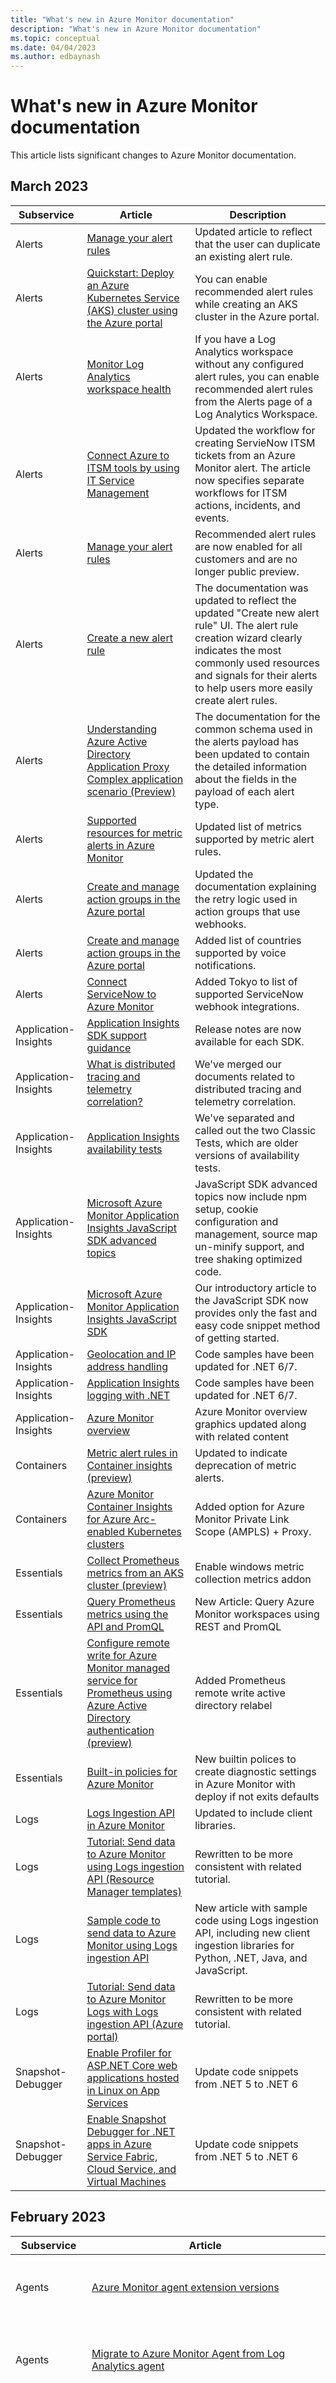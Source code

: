 ```yaml
---
title: "What's new in Azure Monitor documentation"
description: "What's new in Azure Monitor documentation"
ms.topic: conceptual
ms.date: 04/04/2023
ms.author: edbaynash
---
```


# What's new in Azure Monitor documentation

This article lists significant changes to Azure Monitor documentation.

## March 2023  
  
|Subservice| Article | Description |
|---|---|---|
Alerts|[Manage your alert rules](alerts/alerts-manage-alert-rules.md)|Updated article to reflect that the user can duplicate an existing alert rule.|
Alerts|[Quickstart: Deploy an Azure Kubernetes Service (AKS) cluster using the Azure portal](articles/aks/learn/quick-kubernetes-deploy-portal.md)|You can enable recommended alert rules while creating an AKS cluster in the Azure portal. |
Alerts|[Monitor Log Analytics workspace health](logs/log-analytics-workspace-health.md)|If you have a Log Analytics workspace without any configured alert rules, you can enable recommended alert rules from the Alerts page of a Log Analytics Workspace.|
Alerts|[Connect Azure to ITSM tools by using IT Service Management](alerts/itsmc-definition.md)|Updated the workflow for creating ServieNow ITSM tickets from an Azure Monitor alert. The article now specifies separate workflows for ITSM actions, incidents, and events.|
Alerts|[Manage your alert rules](alerts/alerts-manage-alert-rules.md)|Recommended alert rules are now enabled for all customers and are no longer public preview.|
Alerts|[Create a new alert rule](alerts/alerts-create-new-alert-rule.md)|The documentation was updated to reflect the updated "Create new alert rule" UI. The alert rule creation wizard clearly indicates the most commonly used resources and signals for their alerts to help users more easily create alert rules.|
Alerts|[Understanding Azure Active Directory Application Proxy Complex application scenario (Preview)](articles/active-directory/app-proxy/application-proxy-configure-complex-application.md)|The documentation for the common schema used in the alerts payload has been updated to contain the detailed information about the fields in the payload of each alert type.  |
Alerts|[Supported resources for metric alerts in Azure Monitor](alerts/alerts-metric-near-real-time.md)|Updated list of metrics supported by metric alert rules.|
Alerts|[Create and manage action groups in the Azure portal](alerts/action-groups.md)|Updated the documentation explaining the retry logic used in action groups that use webhooks.|
Alerts|[Create and manage action groups in the Azure portal](alerts/action-groups.md)|Added list of countries supported by voice notifications.|
Alerts|[Connect ServiceNow to Azure Monitor](alerts/itsmc-secure-webhook-connections-servicenow.md)|Added Tokyo to list of supported ServiceNow webhook integrations.|
Application-Insights|[Application Insights SDK support guidance](app/sdk-support-guidance.md)|Release notes are now available for each SDK.|
Application-Insights|[What is distributed tracing and telemetry correlation?](app/distributed-tracing-telemetry-correlation.md)|We've merged our documents related to distributed tracing and telemetry correlation.|
Application-Insights|[Application Insights availability tests](app/availability-overview.md)|We've separated and called out the two Classic Tests, which are older versions of availability tests.|
Application-Insights|[Microsoft Azure Monitor Application Insights JavaScript SDK advanced topics](app/javascript-sdk-advanced.md)|JavaScript SDK advanced topics now include npm setup, cookie configuration and management, source map un-minify support, and tree shaking optimized code.|
Application-Insights|[Microsoft Azure Monitor Application Insights JavaScript SDK](app/javascript-sdk.md)|Our introductory article to the JavaScript SDK now provides only the fast and easy code snippet method of getting started.|
Application-Insights|[Geolocation and IP address handling](app/ip-collection.md)|Code samples have been updated for .NET 6/7.|
Application-Insights|[Application Insights logging with .NET](app/ilogger.md)|Code samples have been updated for .NET 6/7.|
Application-Insights|[Azure Monitor overview](overview.md)|Azure Monitor overview graphics updated along with related content|
Containers|[Metric alert rules in Container insights (preview)](containers/container-insights-metric-alerts.md)|Updated to indicate deprecation of metric alerts.|
Containers|[Azure Monitor Container Insights for Azure Arc-enabled Kubernetes clusters](containers/container-insights-enable-arc-enabled-clusters.md)|Added option for Azure Monitor Private Link Scope (AMPLS) + Proxy.|
Essentials|[Collect Prometheus metrics from an AKS cluster (preview)](essentials/prometheus-metrics-enable.md)|Enable windows metric collection metrics addon|
Essentials|[Query Prometheus metrics using the API and PromQL](essentials/prometheus-api-promql.md)|New Article: Query Azure Monitor workspaces using REST and PromQL|
Essentials|[Configure remote write for Azure Monitor managed service for Prometheus using Azure Active Directory authentication (preview)](essentials/prometheus-remote-write-active-directory.md)|Added Prometheus remote write active directory relabel|
Essentials|[Built-in policies for Azure Monitor](essentials/diagnostics-settings-policies-deployifnotexists.md)|New  builtin polices to create diagnostic settings in Azure Monitor with deploy if not exits defaults|
Logs|[Logs Ingestion API in Azure Monitor](logs/logs-ingestion-api-overview.md)|Updated to include client libraries.|
Logs|[Tutorial: Send data to Azure Monitor using Logs ingestion API (Resource Manager templates)](logs/tutorial-logs-ingestion-api.md)|Rewritten to be more consistent with related tutorial.|
Logs|[Sample code to send data to Azure Monitor using Logs ingestion API](logs/tutorial-logs-ingestion-code.md)|New article with sample code using Logs ingestion API, including new client ingestion libraries for Python, .NET, Java, and JavaScript.|
Logs|[Tutorial: Send data to Azure Monitor Logs with Logs ingestion API (Azure portal)](logs/tutorial-logs-ingestion-portal.md)|Rewritten to be more consistent with related tutorial.|
Snapshot-Debugger|[Enable Profiler for ASP.NET Core web applications hosted in Linux on App Services](profiler/profiler-aspnetcore-linux.md)|Update code snippets from .NET 5 to .NET 6|
Snapshot-Debugger|[Enable Snapshot Debugger for .NET apps in Azure Service Fabric, Cloud Service, and Virtual Machines](snapshot-debugger/snapshot-debugger-vm.md)|Update code snippets from .NET 5 to .NET 6|


## February 2023  
  
|Subservice| Article | Description |
|---|---|---|
Agents|[Azure Monitor agent extension versions](agents/azure-monitor-agent-extension-versions.md)|Added release notes for the Azure Monitor Agent Linux 1.25 release.|
Agents|[Migrate to Azure Monitor Agent from Log Analytics agent](agents/azure-monitor-agent-migration.md)|Updated guidance for migrating from Log Analytics Agent to Azure Monitor Agent.|
Alerts|[Manage your alert rules](alerts/alerts-manage-alert-rules.md)|Included limitation and workaround for resource health alerts. If you apply a target resource type scope filter to the alerts rules page, the alerts rules list doesn’t include resource health alert rules.|
Alerts|[Customize alert notifications by using Logic Apps](alerts/alerts-logic-apps.md)|Added instructions for additional customizations that you can include when using Logic Apps to create alert notifications. You can extracting information about the affected resource from  resource's tags, and then include the resource tags in the alert payload and use the information in your logical expressions used for creating the notifications.|
Alerts|[Create and manage action groups in the Azure portal](alerts/action-groups-create-resource-manager-template.md)|Combined two articles about creating action groups into one article.|
Alerts|[Create and manage action groups in the Azure portal](alerts/action-groups.md)|Clarified that you can't pass security certificates in a webhook action in action groups.|
Alerts|[Create a new alert rule](alerts/alerts-create-new-alert-rule.md)|Add information about adding custom properties to the alert payload when you use action groups.|
Alerts|[Manage your alert instances](alerts/alerts-manage-alert-instances.md)|Removed option for managing alert instances using the CLI.|
Application-Insights|[Migrate to workspace-based Application Insights resources](app/convert-classic-resource.md)|The continuous export deprecation notice has been added to this article for more visibility. It's recommended to migrate to workspace-based Application Insights resources as soon as possible to take advantage of new features.|
Application-Insights|[Application Insights API for custom events and metrics](app/api-custom-events-metrics.md)|Client-side JavaScript SDK extensions have been consolidated into two new articles called "Framework extensions" and "Feature Extensions". We've additionally created new stand-alone Upgrade and Troubleshooting articles.|
Application-Insights|[Monitor Azure Functions with Azure Monitor Application Insights](app/monitor-functions.md)|We've overhauled our documentation on Azure Functions integration with Application Insights.|
Application-Insights|[Enable Azure Monitor OpenTelemetry for .NET, Node.js, Python and Java applications](app/opentelemetry-enable.md)|Java OpenTelemetry examples have been updated.|
Application-Insights|[Application Monitoring for Azure App Service and Java](app/azure-web-apps-java.md)|We updated and separated out the instructions to manually deploy the latest Application Insights Java version.|
Containers|[Enable Container insights for Azure Kubernetes Service (AKS) cluster](containers/container-insights-enable-aks.md)|Added section for enabling private link without managed identity authentication.|
Containers|[Syslog collection with Container Insights (preview)](containers/container-insights-syslog.md)|Added use of ARM templates for enabling syslog collection|
Containers|[Enable cost optimization settings (preview)](containers/container-insights-cost-config.md)|New Article: Enable cost optimization settings|
Essentials|[Data collection transformations in Azure Monitor](essentials/data-collection-transformations.md)|Added section and sample for using transformations to send to multiple destinations.|
Essentials|[Custom metrics in Azure Monitor (preview)](essentials/metrics-custom-overview.md)|Added reference to the limit of 64 KB on the combined length of all custom metrics names|
Essentials|[Azure monitoring REST API walkthrough](essentials/rest-api-walkthrough.md)|Refresh REST API walkthrough|
Essentials|[Collect Prometheus metrics from AKS cluster (preview)](essentials/prometheus-metrics-enable.md)|Added Enabling Prometheus metric collection using Azure policy and Bicep|
Essentials|[Send Prometheus metrics to multiple Azure Monitor workspaces (preview)](essentials/prometheus-metrics-multiple-workspaces.md)|Updated sending metrics to multiple Azure Monitor workspaces|
General|[Analyzing and visualize data](best-practices-analysis.md)|Revised the article about analyzing and visualizing monitoring data to  provide a comparison of the different visualization tools and guide customers when they would choose each tool for their implementation. |
Logs|[Tutorial: Send data to Azure Monitor Logs using REST API (Resource Manager templates)](logs/tutorial-logs-ingestion-api.md)|Minor fixes and updated sample data.|
Logs|[Analyze usage in a Log Analytics workspace](logs/analyze-usage.md)|Added query for data that has the IsBillable indicator set incorrectly, which could result in incorrect billing.|
Logs|[Add or delete tables and columns in Azure Monitor Logs](logs/create-custom-table.md)|Added custom column naming limitations.|
Logs|[Enhance data and service resilience in Azure Monitor Logs with availability zones](logs/availability-zones.md)|Clarified availability zone support for data resilience and service resilience and added new supported regions.|
Logs|[Monitor Log Analytics workspace health](logs/log-analytics-workspace-health.md)|New article that explains how to monitor the service and resource health of a Log Analytics workspace.|
Logs|[Feature extensions for Application Insights JavaScript SDK (Click Analytics)](app/javascript-click-analytics-plugin.md)|You can now launch Power BI and create a dataset and report connected to a Log Analytics query with one click.|
Logs|[Set a table's log data plan to Basic or Analytics](logs/basic-logs-configure.md)|Added new tables to the list of tables that support Basic logs.|
Logs|[Manage tables in a Log Analytics workspace]()|Refreshed all Log Analytics workspace images with the new left-hand menu (ToC).|
Security-Fundamentals|[Monitoring App Service](../../articles/app-service/monitor-app-service.md)|Revised the Azure Monitor Overview to improve usability. The article has been cleaned up and streamlined, and better reflects the product architecture as well as the customer experience. |
Snapshot-Debugger|[host.json reference for Azure Functions 2.x and later](../../articles/azure-functions/functions-host-json.md)|Removing the TSG from the AzMon TOC and adding to the support TOC|
Snapshot-Debugger|[Configure Bring Your Own Storage (BYOS) for Application Insights Profiler and Snapshot Debugger](profiler/profiler-bring-your-own-storage.md)|Removing the TSG from the AzMon TOC and adding to the support TOC|
Snapshot-Debugger|[Release notes for Microsoft.ApplicationInsights.SnapshotCollector](snapshot-debugger/snapshot-collector-release-notes.md)|Removing the TSG from the AzMon TOC and adding to the support TOC|
Snapshot-Debugger|[Enable Snapshot Debugger for .NET apps in Azure App Service](snapshot-debugger/snapshot-debugger-app-service.md)|Removing the TSG from the AzMon TOC and adding to the support TOC|
Snapshot-Debugger|[Enable Snapshot Debugger for .NET and .NET Core apps in Azure Functions](snapshot-debugger/snapshot-debugger-function-app.md)|Removing the TSG from the AzMon TOC and adding to the support TOC|
Snapshot-Debugger|[ Troubleshoot problems enabling Application Insights Snapshot Debugger or viewing snapshots](/troubleshoot/azure/azure-monitor/app-insights/snapshot-debugger-troubleshoot)|Removing the TSG from the AzMon TOC and adding to the support TOC|
Snapshot-Debugger|[Enable Snapshot Debugger for .NET apps in Azure Service Fabric, Cloud Service, and Virtual Machines](snapshot-debugger/snapshot-debugger-vm.md)|Removing the TSG from the AzMon TOC and adding to the support TOC|
Snapshot-Debugger|[Debug snapshots on exceptions in .NET apps](snapshot-debugger/snapshot-debugger.md)|Removing the TSG from the AzMon TOC and adding to the support TOC|
Virtual-Machines|[Monitor virtual machines with Azure Monitor: Analyze monitoring data](vm/monitor-virtual-machine-analyze.md)|New article|
Visualizations|[Use JSONPath to transform JSON data in workbooks](visualize/workbooks-jsonpath.md)|Added information about using JSONPath to convert data types in Azure Workbooks.|
Containers|[Configure Container insights cost optimization data collection rules]()|New article on preview of cost optimization settings.|


## January 2023  
  
|Subservice| Article | Description |
|---|---|---|
Agents|[Tutorial: Transform text logs during ingestion in Azure Monitor Logs](agents/azure-monitor-agent-transformation.md)|New tutorial on how to write a KQL query that transforms text log data and add the transformation to a data collection rule.|
Agents|[Azure Monitor Agent overview](agents/agents-overview.md)|SQL Best Practices Assessment now available with Azure Monitor Agent.|
Alerts|[Create a new alert rule](alerts/alerts-create-new-alert-rule.md)|Streamlined alerts documentation, added the common schema definition to the common schema article, and moving sample ARM templates for alerts to the Samples section.|
Alerts|[Non-common alert schema definitions for Test Action Group (Preview)](alerts/alerts-non-common-schema-definitions.md)|Added a sample payload for the Actual Cost and Forecasted Budget schemas.|
Application-Insights|[Live Metrics: Monitor and diagnose with 1-second latency](app/live-stream.md)|Updated Live Metrics troubleshooting section.|
Application-Insights|[Application Insights for Azure VMs and Virtual Machine Scale Sets](app/azure-vm-vmss-apps.md)|Easily monitor your IIS-hosted .NET Framework and .NET Core applications running on Azure VMs and Virtual Machine Scale Sets using a new App Insights Extension.|
Application-Insights|[Sampling in Application Insights](app/sampling.md)|We've added embedded links to assist with looking up type definitions. (Dependency, Event, Exception, PageView, Request, Trace)|
Application-Insights|[Configuration options: Azure Monitor Application Insights for Java](app/java-standalone-config.md)|Instructions are now available on how to set the http proxy using an environment variable, which overrides the JSON configuration. We've also provided a sample to configure connection string at runtime.|
Application-Insights|[Application Insights for Java 2.x](/previous-versions/azure/azure-monitor/app/deprecated-java-2x)|The Java 2.x retirement notice is available at [https://azure.microsoft.com/updates/application-insights-java-2x-retirement](https://azure.microsoft.com/updates/application-insights-java-2x-retirement).|
Autoscale|[Diagnostic settings in Autoscale](autoscale/autoscale-diagnostics.md)|Updated and expanded content|
Autoscale|[Overview of common autoscale patterns](autoscale/autoscale-common-scale-patterns.md)|Clarification of weekend profiles|
Autoscale|[Autoscale with multiple profiles](autoscale/autoscale-multiprofile.md)|Added clarifications for profile end times|
Change-Analysis|[Scenarios for using Change Analysis in Azure Monitor](change/change-analysis-custom-filters.md)|Merged two low engagement docs into Visualizations article and removed from TOC|
Change-Analysis|[Scenarios for using Change Analysis in Azure Monitor](change/change-analysis-query.md)|Merged two low engagement docs into Visualizations article and removed from TOC|
Change-Analysis|[Scenarios for using Change Analysis in Azure Monitor](change/change-analysis-visualizations.md)|Merged two low engagement docs into Visualizations article and removed from TOC|
Change-Analysis|[Track a web app outage using Change Analysis](change/tutorial-outages.md)|Added new section on virtual network changes to the tutorial|
Containers|[Azure Monitor container insights for Azure Kubernetes Service (AKS) hybrid clusters (preview)](containers/container-insights-enable-provisioned-clusters.md)|New article.|
Containers|[Syslog collection with Container Insights (preview)](containers/container-insights-syslog.md)|New article.|
Essentials|[Query Prometheus metrics using Azure workbooks (preview)](essentials/prometheus-workbooks.md)|New article.|
Essentials|[Azure Workbooks data sources](visualize/workbooks-data-sources.md)|Added section for Prometheus metrics.|
Essentials|[Query Prometheus metrics using Azure workbooks (preview)](essentials/prometheus-workbooks.md)|New article|
Essentials|[Azure Monitor workspace (preview)](essentials/azure-monitor-workspace-overview.md)|Updated design considerations|
Essentials|[Supported metrics with Azure Monitor](essentials/metrics-supported.md)|Updated and refreshed the list of supported metrics|
Essentials|[Supported categories for Azure Monitor resource logs](essentials/resource-logs-categories.md)|Updated and refreshed the list of supported logs|
General|[Multicloud monitoring with Azure Monitor](best-practices-multicloud.md)|New article.|
Logs|[Set daily cap on Log Analytics workspace](logs/daily-cap.md)|Clarified special case for daily cap logic.|
Logs|[Send custom metrics for an Azure resource to the Azure Monitor metric store by using a REST API](essentials/metrics-store-custom-rest-api.md)|Updated and refreshed how to send custom metrics|
Logs|[Migrate from Splunk to Azure Monitor Logs](logs/migrate-splunk-to-azure-monitor-logs.md)|New article that explains how to migrate your Splunk Observability deployment to Azure Monitor Logs for logging and log data analysis.|
Logs|[Manage access to Log Analytics workspaces](logs/manage-access.md)|Added permissions required to run a search job and restore archived data.|
Logs|[Set a table's log data plan to Basic or Analytics](logs/basic-logs-configure.md)|Added information about how to modify a table schema using the API.|
Snapshot-Debugger|[Enable Snapshot Debugger for .NET apps in Azure App Service](snapshot-debugger/snapshot-debugger-app-service.md)|Per customer feedback, added new note that Consumption plan isn't supported|
Virtual-Machines|[Collect IIS logs with Azure Monitor Agent](agents/data-collection-iis.md)|Added sample log queries.|
Virtual-Machines|[Collect text logs with Azure Monitor Agent](agents/data-collection-text-log.md)|Added sample log queries.|
Virtual-Machines|[Monitor virtual machines with Azure Monitor: Deploy agent](vm/monitor-virtual-machine-agent.md)|Rewritten for Azure Monitor agent.|
Virtual-Machines|[Monitor virtual machines with Azure Monitor: Alerts](vm/monitor-virtual-machine-alerts.md)|Rewritten for Azure Monitor agent.|
Virtual-Machines|[Monitor virtual machines with Azure Monitor: Analyze monitoring data](vm/monitor-virtual-machine-analyze.md)|Rewritten for Azure Monitor agent.|
Virtual-Machines|[Monitor virtual machines with Azure Monitor: Collect data](vm/monitor-virtual-machine-data-collection.md)|Rewritten for Azure Monitor agent.|
Virtual-Machines|[Monitor virtual machines with Azure Monitor: Migrate management pack logic](vm/monitor-virtual-machine-management-packs.md)|Rewritten for Azure Monitor agent.|
Virtual-Machines|[Monitor virtual machines with Azure Monitor](vm/monitor-virtual-machine.md)|Rewritten for Azure Monitor agent.|
Virtual-Machines|[Monitor Azure virtual machines](../../articles/virtual-machines/monitor-vm.md)|VM scenario updates for AMA|

## December 2022  
  
|Subservice| Article | Description |
|---|---|---|
General|[Azure Monitor for existing Operations Manager customers](azure-monitor-operations-manager.md)|Updated for AMA and SCOM managed instance.|
Application-Insights|[Create an Application Insights resource](/previous-versions/azure/azure-monitor/app/create-new-resource)|Classic Application Insights resources are deprecated and support will end on February 29, 2024. Migrate to workspace-based resources to take advantage of new capabilities.|
Application-Insights|[Enable Azure Monitor OpenTelemetry for .NET, Node.js, and Python applications (preview)](app/opentelemetry-enable.md)|Updated Node.js sample code for JavaScript and TypeScript.|
Application-Insights|[System performance counters in Application Insights](app/performance-counters.md)|Updated code samples for .NET 6/7.|
Application-Insights|[Sampling in Application Insights](app/sampling.md)|Updated code samples for .NET 6/7.|
Application-Insights|[Availability alerts](app/availability-alerts.md)|This article has been rewritten with new guidance and screenshots.|
Change-Analysis|[Tutorial: Track a web app outage using Change Analysis](change/tutorial-outages.md)|Change tutorial content to reflect changes to repo; remove and replace a few sections.|
Containers|[Configure Azure CNI networking in Azure Kubernetes Service (AKS)](../../articles/aks/configure-azure-cni.md)|Added steps to enable IP subnet usage|
Containers|[Reports in Container insights](containers/container-insights-reports.md)|Updated the documents to reflect the steps to enable IP subnet Usage|
Essentials|[Best practices for data collection rule creation and management in Azure Monitor](essentials/data-collection-rule-best-practices.md)|New article|
Essentials|[Configure self-managed Grafana to use Azure Monitor managed service for Prometheus (preview) with Azure Active Directory.](essentials/prometheus-self-managed-grafana-azure-active-directory.md)|New Article: Configure self-managed Grafana to use Azure Monitor managed service for Prometheus (preview) with Azure Active Directory.|
Logs|[Azure Monitor SCOM Managed Instance (preview)](vm/scom-managed-instance-overview.md)|New article|
Logs|[Set a table's log data plan to Basic or Analytics](logs/basic-logs-configure.md)|Updated the list of tables that support Basic logs.|
Virtual-Machines|[Tutorial: Create availability alert rule for Azure virtual machine (preview)](vm/tutorial-monitor-vm-alert-availability.md)|New article|
Virtual-Machines|[Tutorial: Enable recommended alert rules for Azure virtual machine](vm/tutorial-monitor-vm-alert-recommended.md)|New article|
Virtual-Machines|[Tutorial: Enable monitoring with VM insights for Azure virtual machine](vm/tutorial-monitor-vm-enable-insights.md)|New article|
Virtual-Machines|[Monitor Azure virtual machines](../../articles/virtual-machines/monitor-vm.md)|Updated for AMA and availability metric.|
Virtual-Machines|[Enable VM insights by using Azure Policy](vm/vminsights-enable-policy.md)|Updated flow for enabling VM insights with Azure Monitor Agent by using Azure Policy.|
Visualizations|[Creating an Azure Workbook](visualize/workbooks-create-workbook.md)|added Tutorial - resource centric logs queries in workbooks|

## November 2022  
  
  
  
|Subservice| Article | Description |
|---|---|---|
General|[Cost optimization and Azure Monitor](best-practices-cost.md)|Complete rewrite to align with Well Architected Framework. Detailed content moved to other articles and linked from here.|
Agents|[Collect SNMP trap data with Azure Monitor Agent](agents/data-collection-snmp-data.md)|New tutorial that explains how to collect Simple Network Management Protocol (SNMP) traps using Azure Monitor Agent.|
Alerts|[Create a new alert rule](alerts/alerts-create-new-alert-rule.md)|Resource Health alerts and Service Health alerts are created using the same simplified workflow as all other alert types.|
Alerts|[Manage your alert rules](alerts/alerts-manage-alert-rules.md)|Recommended alert rules are enabled for AKS and Log Analytics workspace resources in addition to VMs.|
Application-insights|[Sampling in Application Insights](app/sampling.md)|ASP.NET Core applications may be configured in code or through the `appsettings.json` file. Conflicting information was removed.|
Application-insights|[How many Application Insights resources should I deploy?](app/separate-resources.md)|Clarification has been added on setting iKey dynamically in code.|
Application-insights|[Application Map: Triage distributed applications](app/app-map.md)|App Map Filters, an exciting new feature, has been documented.|
Application-insights|[Enable Application Insights for ASP.NET Core applications](app/tutorial-asp-net-core.md)|The Azure Café sample app is now hosted and linked on Git.|
Application-insights|[What is auto-instrumentation for Azure Monitor Application Insights?](app/codeless-overview.md)|Our auto-instrumentation supported languages chart has been updated.|
Application-insights|[Application Monitoring for Azure App Service and ASP.NET](app/azure-web-apps-net.md)|Links to check versions have been corrected.|
Application-insights|[Sampling overrides (preview) - Azure Monitor Application Insights for Java](app/java-standalone-sampling-overrides.md)|Updated OpenTelemetry Span information for Java.|
Autoscale|[Understand autoscale settings](autoscale/autoscale-understanding-settings.md)|Refresh and update|
Autoscale|[Overview of common autoscale patterns](autoscale/autoscale-common-scale-patterns.md)|Refreshed and updated.|
Essentials|[Azure Monitor managed service for Prometheus (preview)](essentials/prometheus-metrics-scrape-default.md)|General restructure of Prometheus content.|
Essentials|[Configure remote write for Azure Monitor managed service for Prometheus using Azure Active Directory authentication (preview)](essentials/prometheus-remote-write.md)|New article|
Essentials|[Azure Monitor workspace (preview)](essentials/azure-monitor-workspace-overview.md)|Added Bicep example.|
Essentials|[Migrate from diagnostic settings storage retention to Azure Storage lifecycle management](essentials/migrate-to-azure-storage-lifecycle-policy.md)|Deprecation note added|
Essentials|[Diagnostic settings in Azure Monitor](essentials/diagnostic-settings.md)|All destination endpoints support TLS 1.2.|
Logs|[Cost optimization and Azure Monitor](best-practices-cost.md)|Added cost information and removed preview label.|
Logs|[Diagnostic settings in Azure Monitor](essentials/diagnostic-settings.md)|Added section on controlling costs with transformations.|
Logs|[Analyze usage in a Log Analytics workspace](logs/analyze-usage.md)|Added KQL query that retrieves data volumes for charged data types.|
Logs|[Access the Azure Monitor Log Analytics API](logs/api/timeouts.md)|Refresh and update|
Logs|[Collect text logs with the Log Analytics agent in Azure Monitor](agents/data-sources-custom-logs.md)|New table management section with new articles on table configuration options, schema management, and custom table creation.|
Logs|[Azure Monitor Metrics overview](essentials/data-platform-metrics.md)| Added a new Azure SDK client library for Go.|
Logs|[Azure Monitor Log Analytics API Overview](logs/api/overview.md)| Added a new Azure SDK client library for Go.|
Logs|[Azure Monitor Logs overview](logs/data-platform-logs.md)| Added a new Azure SDK client library for Go.|
Logs|[Log queries in Azure Monitor](logs/log-query-overview.md)| Added a new Azure SDK client library for Go.|
Logs|[Set a table's log data plan to Basic or Analytics](logs/basic-logs-configure.md)|Added new tables to the list of tables that support the Basic log data plan.|
Visualizations|[Monitor your Azure services in Grafana](visualize/grafana-plugin.md)|The Grafana integration is GA, and is no longer in preview.|
Visualizations|[Get started with Azure Workbooks](visualize/workbooks-getting-started.md)|Added instructions for how to share Workbooks.|

  

## October 2022  
  
  
  
|Sub-service| Article | Description |
|---|---|---|
|General|Table of contents|We have updated the Azure Monitor Table of Contents. The new TOC structure better reflects the customer experience and makes it easier for users to navigate and discover our content.|
Alerts|[Connect Azure to ITSM tools by using IT Service Management](./alerts/itsmc-definition.md)|Deprecating support for sending ITSM actions and events to ServiceNow. Instead, use ITSM actions in action groups based on Azure alerts to create work items in your ITSM tool.|
Alerts|[Create a new alert rule](./alerts/alerts-create-new-alert-rule.md)|New PowerShell commands to create and manage log alerts.|
Alerts|[Types of Azure Monitor alerts](alerts/alerts-types.md)|Updated to include Prometheus alerts.|
Alerts|[Customize alert notifications using Logic Apps](./alerts/alerts-logic-apps.md)|New: How to use alerts to send emails or Teams posts using logic apps|
Application-insights|[Sampling in Application Insights](./app/sampling.md)|The  "When to use sampling" and "How sampling works" sections have been prioritized as prerequisite information for the rest of the article.|
Application-insights|[What is auto-instrumentation for Azure Monitor Application Insights?](./app/codeless-overview.md)|The auto-instrumentation overview has been visually overhauled with links and footnotes.|
Application-insights|[Enable Azure Monitor OpenTelemetry for .NET, Node.js, and Python applications (preview)](./app/opentelemetry-enable.md)|Open Telemetry Metrics are now available for .NET, Node.js and Python applications.|
Application-insights|[Find and diagnose performance issues with Application Insights](./app/tutorial-performance.md)|The URL Ping (Classic) Test has been replaced with the Standard Test step-by-step instructions.|
Application-insights|[Application Insights API for custom events and metrics](./app/api-custom-events-metrics.md)|Flushing information was added to the FAQ.|
Application-insights|[Azure AD authentication for Application Insights](./app/azure-ad-authentication.md)|We updated the `TelemetryConfiguration` code sample using .NET.|
Application-insights|[Using Azure Monitor Application Insights with Spring Boot](./app/java-spring-boot.md)|Spring Boot information was updated to 3.4.2.|
Application-insights|[Configuration options: Azure Monitor Application Insights for Java](./app/java-standalone-config.md)|New features include Capture Log4j Markers and Logback Markers as custom properties on the corresponding trace (log message) telemetry.|
Application-insights|[Create custom KPI dashboards using Application Insights](./app/tutorial-app-dashboards.md)|This article has been refreshed with new screenshots and instructions.|
Application-insights|[Share Azure dashboards by using Azure role-based access control](../azure-portal/azure-portal-dashboard-share-access.md)|This article has been refreshed with new screenshots and instructions.|
Application-insights|[Application Monitoring for Azure App Service and ASP.NET](./app/azure-web-apps-net.md)|Important notes added regarding System.IO.FileNotFoundException after 2.8.44 auto-instrumentation upgrade.|
Application-insights|[Geolocation and IP address handling](./app/ip-collection.md)| Geolocation lookup information has been updated.|
Containers|[Metric alert rules in Container insights (preview)](./containers/container-insights-metric-alerts.md)|Container insights metric Alerts|
Containers|[Custom metrics collected by Container insights](containers/container-insights-custom-metrics.md?tabs=portal)|New article.|
Containers|[Overview of Container insights in Azure Monitor](containers/container-insights-overview.md)|Rewritten to simplify onboarding options.|
Containers|[Enable Container insights for Azure Kubernetes Service (AKS) cluster](containers/container-insights-enable-aks.md?tabs=azure-cli)|Updated to combine new and existing clusters.|
Containers Prometheus|[Query logs from Container insights](containers/container-insights-log-query.md)|Now includes log queries for Prometheus data.|
Containers Prometheus|[Collect Prometheus metrics with Container insights](containers/container-insights-prometheus.md?tabs=cluster-wide)|Updated to include Azure Monitor managed service for Prometheus.|
Essentials Prometheus|[Metrics in Azure Monitor](essentials/data-platform-metrics.md)|Updated to include Azure Monitor managed service for Prometheus|
Essentials Prometheus|<ul> <li>  [Azure Monitor workspace overview (preview)](essentials/azure-monitor-workspace-overview.md?tabs=azure-portal) </li><li> [Overview of Azure Monitor Managed Service for Prometheus (preview)](essentials/prometheus-metrics-overview.md) </li><li>[Rule groups in Azure Monitor Managed Service for Prometheus (preview)](essentials/prometheus-rule-groups.md)</li><li>[Remote-write in Azure Monitor Managed Service for Prometheus (preview)](essentials/prometheus-remote-write-managed-identity.md)  </li><li>[Use Azure Monitor managed service for Prometheus (preview) as data source for Grafana](essentials/prometheus-grafana.md)</li><li>[Troubleshoot collection of Prometheus metrics in Azure Monitor (preview)](essentials/prometheus-metrics-troubleshoot.md)</li><li>[Default Prometheus metrics configuration in Azure Monitor (preview)](essentials/prometheus-metrics-scrape-default.md)</li><li>[Scrape Prometheus metrics at scale in Azure Monitor (preview)](essentials/prometheus-metrics-scrape-scale.md)</li><li>[Customize scraping of Prometheus metrics in Azure Monitor (preview)](essentials/prometheus-metrics-scrape-configuration.md)</li><li>[Create, validate and troubleshoot custom configuration file for Prometheus metrics in Azure Monitor (preview)](essentials/prometheus-metrics-scrape-validate.md)</li><li>[Minimal Prometheus ingestion profile in Azure Monitor (preview)](essentials/prometheus-metrics-scrape-configuration-minimal.md)</li><li>[Collect Prometheus metrics from AKS cluster (preview)](essentials/prometheus-metrics-enable.md)</li><li>[Send Prometheus metrics to multiple Azure Monitor workspaces (preview)](essentials/prometheus-metrics-multiple-workspaces.md) </li></ul>   |New articles. Public preview of Azure Monitor managed service for Prometheus|
Essentials Prometheus|[Azure Monitor managed service for Prometheus remote write - managed identity (preview)](./essentials/prometheus-remote-write-managed-identity.md)|Addition: Verify Prometheus remote write is working correctly|
Essentials|[Azure resource logs](./essentials/resource-logs.md)|Clarification: Which blobs logs are written to, and when|
Essentials|[Resource Manager template samples for Azure Monitor](resource-manager-samples.md?tabs=portal)|Added template deployment methods.|
Essentials|[Azure Monitor service limits](service-limits.md)|Added Azure Monitor managed service for Prometheus|
Logs|[Manage access to Log Analytics workspaces](./logs/manage-access.md)|Table-level role-based access control (RBAC) lets you give specific users or groups read access to particular tables.|
Logs|[Configure Basic Logs in Azure Monitor](./logs/basic-logs-configure.md)|General availability of the Basic Logs data plan, retention and archiving, search job, and the table management user experience in the Azure portal.|
Logs|[Guided project - Analyze logs in Azure Monitor with KQL - Training](/training/modules/analyze-logs-with-kql/)|New Learn module. Learn to write KQL queries to retrieve and transform log data to answer common business and operational questions.|
Logs|[Detect and analyze anomalies with KQL in Azure Monitor](logs/kql-machine-learning-azure-monitor.md)|New tutorial. Walkthrough of how to use KQL for time series analysis and anomaly detection in Azure Monitor Log Analytics. |
Virtual-machines|[Enable VM insights for a hybrid virtual machine](./vm/vminsights-enable-hybrid.md)|Updated versions of standalone installers.|
Visualizations|[Retrieve legacy Application Insights workbooks](./visualize/workbooks-retrieve-legacy-workbooks.md)|New article about how to access legacy workbooks in the Azure portal.|
Visualizations|[Azure Workbooks](./visualize/workbooks-overview.md)|New video to see how you can use Azure Workbooks to get insights and visualize your data. |

## September 2022


### Agents

| Article | Description |
|---|---|
|[Azure Monitor Agent overview](./agents/agents-overview.md)|Added Azure Monitor Agent support for ARM64-based virtual machines for a number of distributions. <br><br>Azure Monitor Agent and legacy agents don't support machines and appliances that run heavily customized or stripped-down versions of  operating system distributions. <br><br>Azure Monitor Agent versions 1.15.2 and higher now support syslog RFC formats, including Cisco Meraki, Cisco ASA, Cisco FTD, Sophos XG, Juniper Networks, Corelight Zeek, CipherTrust, NXLog, McAfee, and Common Event Format (CEF).|

### Alerts

| Article | Description |
|---|---|
|[Convert ITSM actions that send events to ServiceNow to secure webhook actions](./alerts/itsm-convert-servicenow-to-webhook.md)|As of September 2022, we're starting the 3-year process of deprecating support of using ITSM actions to send events to ServiceNow. Learn how to convert ITSM actions that send events to ServiceNow to secure webhook actions|
|[Create a new alert rule](./alerts/alerts-create-new-alert-rule.md)|Added description of all available monitoring services to create a new alert rule and alert processing rules pages. <br><br>Added support for regional processing for metric alert rules that monitor a custom metric with the scope defined as one of the supported regions. <br><br> Clarified that selecting the **Automatically resolve alerts** setting makes log alerts stateful.<|
|[Types of Azure Monitor alerts](alerts/alerts-types.md)|Azure Database for PostgreSQL - Flexible Servers  is supported for monitoring multiple resources.|
|[Upgrade legacy rules management to the current Log Alerts API from legacy Log Analytics Alert API](/previous-versions/azure/azure-monitor/alerts/alerts-log-api-switch)|The process of moving legacy log alert rules management from the legacy API to the current API is now supported by the government cloud.|

### Application insights

| Article | Description |
|---|---|
|[Azure Monitor OpenTelemetry-based auto-instrumentation for Java applications](./app/opentelemetry-enable.md?tabs=java)|New OpenTelemetry `@WithSpan` annotation guidance.|
|[Capture Application Insights custom metrics with .NET and .NET Core](./app/tutorial-asp-net-custom-metrics.md)|Tutorial steps and images have been updated.|
|[Configuration options - Azure Monitor Application Insights for Java](./app/opentelemetry-enable.md)|Connection string guidance updated.|
|[Enable Application Insights for ASP.NET Core applications](./app/tutorial-asp-net-core.md)|Tutorial steps and images have been updated.|
|[Enable Azure Monitor OpenTelemetry Exporter for .NET, Node.js, and Python applications (preview)](./app/opentelemetry-enable.md)|Our product feedback link at the bottom of each document has been fixed.|
|[Filter and preprocess telemetry in the Application Insights SDK](./app/api-filtering-sampling.md)|Added sample initializer to control which client IP gets used as part of geo-location mapping.|
|[Java Profiler for Azure Monitor Application Insights](./app/java-standalone-profiler.md)|Our new Java Profiler was announced at Ignite. Read all about it!|
|[Release notes for Azure Web App extension for Application Insights](./app/web-app-extension-release-notes.md)|Added release notes for 2.8.44 and 2.8.43.|
|[Resource Manager template samples for creating Application Insights resources](./app/resource-manager-app-resource.md)|Fixed inaccurate tagging of workspace-based resources as still in Preview.|
|[Unified cross-component transaction diagnostics](./app/transaction-diagnostics.md)|A complete FAQ section is added to help troubleshoot Azure portal errors, such as "error retrieving data".|
|[Upgrading from Application Insights Java 2.x SDK](./app/java-standalone-upgrade-from-2x.md)|Additional upgrade guidance added. Java 2.x has been deprecated.|
|[Using Azure Monitor Application Insights with Spring Boot](./app/java-spring-boot.md)|Configuration options have been updated.|

### Autoscale
| Article | Description |
|---|---|
|[Autoscale with multiple profiles](./autoscale/autoscale-multiprofile.md)|New article: Using multiple profiles in autoscale with CLI PowerShell and templates.|
|[Flapping in Autoscale](./autoscale/autoscale-flapping.md)|New Article: Flapping in autoscale.|
|[Understand Autoscale settings](./autoscale/autoscale-understanding-settings.md)|Clarified how often autoscale runs.|

### Change analysis
| Article | Description |
|---|---|
|[Troubleshoot Azure Monitor's Change Analysis](./change/change-analysis-troubleshoot.md)|Added section about partial data and how to mitigate to the troubleshooting guide.|

### Essentials
| Article | Description |
|---|---|
|[Structure of transformation in Azure Monitor (preview)](./essentials/data-collection-transformations-structure.md)|New KQL functions supported.|

### Virtual Machines
| Article | Description |
|---|---|
|[Migrate from Service Map to Azure Monitor VM insights](./vm/vminsights-migrate-from-service-map.md)|Added a new article with guidance for migrating from the Service Map solution to Azure Monitor VM insights.|

### Network Insights

| Article | Description |
|---|---|
|[Network Insights](../network-watcher/network-insights-overview.md)| Onboarded the new topology experience to Network Insights in Azure Monitor.|


### Visualizations
| Article | Description |
|---|---|
|[Access deprecated Troubleshooting guides in Azure Workbooks](./visualize/workbooks-access-troubleshooting-guide.md)|New article: Access deprecated Troubleshooting guides in Azure Workbooks.|


## August  2022

### Agents

| Article | Description |
|---|---|
|[Log Analytics agent overview](agents/log-analytics-agent.md)|Restructured the Agents section and rewrote the Agents Overview article to reflect that Azure Monitor Agent is the primary agent for collecting monitoring data.|
|[Dependency analysis in Azure Migrate Discovery and assessment - Azure Migrate](../migrate/concepts-dependency-visualization.md)|Revamped the guidance for migrating from Log Analytics Agent to Azure Monitor Agent.|


### Alerts

| Article | Description |
|:---|:---|
|[Create Azure Monitor alert rules](alerts/alerts-create-new-alert-rule.md)|Added support for data processing in a specified region, for action groups and for metric alert rules that monitor a custom metric.|

### Application insights

| Article | Description |
|---|---|
|[Azure Application Insights Overview Dashboard](app/overview-dashboard.md)|Important information has been added clarifying that moving or renaming resources will break dashboards, with additional instructions on how to resolve this scenario.|
|[Azure Application Insights override default SDK endpoints](/previous-versions/azure/azure-monitor/app/create-new-resource#override-default-endpoints)|We've clarified that endpoint modification isn't recommended and to use connection strings instead.|
|[Continuous export of telemetry from Application Insights](/previous-versions/azure/azure-monitor/app/export-telemetry)|Important information has been added about avoiding duplicates when saving diagnostic logs in a Log Analytics workspace.|
|[Dependency Tracking in Azure Application Insights with OpenCensus Python](app/opencensus-python-dependency.md)|Updated Django sample application and documentation in the Azure Monitor OpenCensus Python samples repository.|
|[Incoming Request Tracking in Azure Application Insights with OpenCensus Python](app/opencensus-python-request.md)|Updated Django sample application and documentation in the Azure Monitor OpenCensus Python samples repository.|
|[Monitor Python applications with Azure Monitor](app/opencensus-python.md)|Updated Django sample application and documentation in the Azure Monitor OpenCensus Python samples repository.|
|[Configuration options - Azure Monitor Application Insights for Java](app/java-standalone-config.md)|Updated connection string overrides example.|
|[Application Insights SDK for ASP.NET Core applications](app/tutorial-asp-net-core.md)|A new tutorial with step-by-step instructions to use the Application Insights SDK with .NET Core applications.|
|[Application Insights SDK support guidance](app/sdk-support-guidance.md)|Our SDK support guidance has been updated and clarified.|
|[Azure Application Insights - Dependency Auto-Collection](app/asp-net-dependencies.md#dependency-auto-collection)|The latest currently supported node.js modules have been updated.|
|[Application Insights custom metrics with .NET and .NET Core](app/tutorial-asp-net-custom-metrics.md)|A new tutorial with step-by-step instructions on how to enable custom metrics with .NET applications.|
|[Migrate an Application Insights classic resource to a workspace-based resource](app/convert-classic-resource.md)|A comprehensive FAQ section has been added to assist with migration to workspace-based resources.|
|[Configuration options - Azure Monitor Application Insights for Java](app/java-standalone-config.md)|This article has been fully updated for 3.4.0-BETA.|

### Autoscale

| Article | Description |
|---|---|
|[Autoscale in Microsoft Azure](autoscale/autoscale-overview.md)|Updated conceptual diagrams|
|[Use predictive autoscale to scale out before load demands in Virtual Machine Scale Sets (preview)](autoscale/autoscale-predictive.md)|Predictive autoscale (preview) is now available in all regions|

### Change analysis

| Article | Description |
|---|---|
|[Enable Change Analysis](change/change-analysis-enable.md)| Added note for slot-level enablement|
|[Tutorial - Track a web app outage using Change Analysis](change/tutorial-outages.md)| Added set up steps to tutorial|
|[Use Change Analysis in Azure Monitor to find web-app issues](change/change-analysis.md)|Updated limitations|
|[Observability data in Azure Monitor](observability-data.md)| Added "Changes" section|
### Containers

| Article | Description |
|---|---|
|[Monitor an Azure Kubernetes Service (AKS) cluster deployed](containers/container-insights-enable-existing-clusters.md)|Added section on using private link with Container insights.|

### Essentials

| Article | Description |
|---|---|
|[Azure activity log](essentials/activity-log.md)|Added instructions for how to stop collecting activity logs using the legacy collection method.|
|[Azure activity log insights](essentials/activity-log-insights.md)|Created a separate Activity Log Insights article in the Insights section.|

### Logs

| Article | Description |
|---|---|
|[Configure data retention and archive in Azure Monitor Logs (Preview)](logs/data-retention-archive.md)|Clarified how data retention and archiving work in Azure Monitor Logs to address repeated customer inquiries.|


## July  2022
### General

| Article | Description |
|:---|:---|
|[Sources of data in Azure Monitor](data-sources.md)|Updated with Azure Monitor agent and Logs ingestion API.|

### Agents

| Article | Description |
|:---|:---|
|[Azure Monitor Agent overview](agents/agents-overview.md)| Restructure of the Agents section. A single Azure Monitor Agent is replacing all of Azure Monitor's legacy monitoring agents.
|[Enable network isolation for the Azure Monitor agent](agents/azure-monitor-agent-data-collection-endpoint.md)|Rewritten to better describe configuration of network isolation.

### Alerts

| Article | Description |
|:---|:---|
|[Azure Monitor Alerts Overview](alerts/alerts-overview.md)|Updated the logic for the time to resolve behavior in stateful log alerts.

### Application Insights

| Article | Description |
|:---|:---|
|[Azure Monitor Application Insights Java](app/opentelemetry-enable.md?tabs=java)|OpenTelemetry-based auto-instrumentation for Java applications has an updated Supported Custom Telemetry table.
|[Application Insights API for custom events and metrics](app/api-custom-events-metrics.md)|Clarification has been added that valueCount and itemCount have a minimum value of 1.
|[Telemetry sampling in Azure Application Insights](app/sampling.md)|Sampling documentation has been updated to warn of the potential impact on alerting accuracy.
|[Azure Monitor Application Insights Java (redirect to OpenTelemetry)](app/java-in-process-agent-redirect.md)|Java Auto-Instrumentation now redirects to OpenTelemetry documentation.
|[Azure Application Insights for ASP.NET Core applications](app/asp-net-core.md)|Updated .NET Core FAQ
|[Create a new Azure Monitor Application Insights workspace-based resource](app/create-workspace-resource.md)|We've linked out to Microsoft Insights components for more information on Properties.
|[Application Insights SDK support guidance](app/sdk-support-guidance.md)|SDK support guidance has been updated and clarified.
|[Azure Monitor Application Insights Java](app/opentelemetry-enable.md?tabs=java)|Example code has been updated.
|[IP addresses used by Azure Monitor](app/ip-addresses.md)|The IP/FQDN table has been updated.
|[Continuous export of telemetry from Application Insights](/previous-versions/azure/azure-monitor/app/export-telemetry)|The continuous export notice has been updated and clarified.
|[Set up availability alerts with Application Insights](app/availability-alerts.md)|Custom Alert Rule and Alert Frequency sections have been added.

### Autoscale

| Article | Description |
|:---|:---|
| [How-to guide for setting up autoscale for a web app with a custom metric](autoscale/autoscale-custom-metric.md) |General rewrite to improve clarity.|
[Overview of autoscale in Microsoft Azure](autoscale/autoscale-overview.md)|General rewrite to improve clarity.|

### Containers

| Article | Description |
|:---|:---|
|[Overview of Container insights](containers/container-insights-overview.md)|Added information about deprecation of Docker support.|
|[Enable Container insights](containers/container-insights-onboard.md)|All Container insights content updated for new support of managed identity authentication using Azure Monitor agent.|

### Essentials

| Article | Description |
|:---|:---|
|[Tutorial - Editing Data Collection Rules](essentials/data-collection-rule-edit.md)|New article.|
|[Data Collection Rules in Azure Monitor](essentials/data-collection-rule-overview.md)|General rewrite to improve clarity.|
|[Data collection transformations](essentials/data-collection-transformations.md)|General rewrite to improve clarity.|
|[Data collection in Azure Monitor](essentials/data-collection.md)|New article.|
|[How to Migrate from Diagnostic Settings Storage Retention to Azure Storage Lifecycle Policy](essentials/migrate-to-azure-storage-lifecycle-policy.md)|New article.|

### Logs

| Article | Description |
|:---|:---|
|[Logs ingestion API in Azure Monitor (Preview)](logs/logs-ingestion-api-overview.md)|Custom logs API renamed to Logs ingestion API.
|[Tutorial - Send data to Azure Monitor Logs using REST API (Resource Manager templates)](logs/tutorial-logs-ingestion-api.md)|Custom logs API renamed to Logs ingestion API.
|[Tutorial - Send data to Azure Monitor Logs using REST API (Azure portal)](logs/tutorial-logs-ingestion-portal.md)|Custom logs API renamed to Logs ingestion API.

### Virtual Machines

| Article | Description |
|:---|:---|
|[What is VM insights?](vm/vminsights-overview.md)|All VM insights content updated for new support of Azure Monitor agent.


## June  2022

### General

| Article | Description |
|:---|:---|
| [Tutorial - Editing Data Collection Rules](essentials/data-collection-rule-edit.md) | New article|


### Application Insights

| Article | Description |
|:---|:---|
| [Application Insights logging with .NET](app/ilogger.md) | Connection string sample code has been added.|
| [Application Insights SDK support guidance](app/sdk-support-guidance.md) | Updated SDK supportability guidance. |
| [Azure AD authentication for Application Insights](app/azure-ad-authentication.md) | Azure AD authenticated telemetry ingestion has been reached general availability.|
| [Azure Application Insights for JavaScript web apps](app/javascript.md) | Our Java on-premises page has been retired and redirected to [Azure Monitor OpenTelemetry-based auto-instrumentation for Java applications](app/opentelemetry-enable.md?tabs=java).|
| [Azure Application Insights Telemetry Data Model - Telemetry Context](app/data-model-complete.md#context) | Clarified that Anonymous User ID is simply User.Id for easy selection in Intellisense.|
| [Continuous export of telemetry from Application Insights](/previous-versions/azure/azure-monitor/app/export-telemetry) | On February 29, 2024, continuous export will be deprecated as part of the classic Application Insights deprecation.|
| [Dependency Tracking in Azure Application Insights](app/asp-net-dependencies.md) | The Event Hubs Client SDK and ServiceBus Client SDK information has been updated.|
| [Monitor Azure app services performance .NET Core](app/azure-web-apps-net-core.md) | Updated Linux troubleshooting guidance. |
| [Performance counters in Application Insights](app/performance-counters.md) | A prerequisite section has been added to ensure performance counter data is accessible.|

### Agents

| Article | Description |
|:---|:---|
| [Collect text and IIS logs with Azure Monitor agent (preview)](agents/data-collection-text-log.md) | Added troubleshooting section.|
| [Tools for migrating to Azure Monitor Agent from legacy agents](agents/azure-monitor-agent-migration-tools.md) | New article that explains how to install and use tools for migrating from legacy agents to the new Azure Monitor agent (AMA).|

### Visualizations
Azure Monitor Workbooks documentation previously resided on an external GitHub repository. We've migrated all Azure Workbooks content to the same repo as all other Azure Monitor content. 



## May  2022

### General

| Article | Description |
|:---|:---|
| [Azure Monitor cost and usage](usage-estimated-costs.md) | Added standard web tests to table<br>Added explanation of billable GB calculation |
| [Azure Monitor overview](overview.md) | Updated overview diagram |

### Agents

| Article | Description |
|:---|:---|
| [Azure Monitor agent extension versions](agents/azure-monitor-agent-extension-versions.md) | Update to latest extension version |
| [Azure Monitor agent overview](agents/azure-monitor-agent-overview.md) | Added supported resource types |
| [Collect text and IIS logs with Azure Monitor agent (preview)](agents/data-collection-text-log.md) | Corrected error in data collection rule |
| [Overview of the Azure monitoring agents](agents/agents-overview.md) | Added new OS supported for agent |
| [Resource Manager template samples for agents](agents/resource-manager-agent.md) | Added Bicep examples |
| [Resource Manager template samples for data collection rules](agents/resource-manager-data-collection-rules.md) | Fixed bug in sample parameter file |
| [Rsyslog data not uploaded due to Full Disk space issue on AMA Linux Agent](agents/azure-monitor-agent-troubleshoot-linux-vm-rsyslog.md) | New article |
| [Troubleshoot the Azure Monitor agent on Linux virtual machines and scale sets](agents/azure-monitor-agent-troubleshoot-linux-vm.md) | New article |
| [Troubleshoot the Azure Monitor agent on Windows Arc-enabled server](agents/azure-monitor-agent-troubleshoot-windows-arc.md) | New article |
| [Troubleshoot the Azure Monitor agent on Windows virtual machines and scale sets](agents/azure-monitor-agent-troubleshoot-windows-vm.md) | New article |

### Alerts

| Article | Description |
|:---|:---|
| [IT Service Management Connector | Secure Webhook in Azure Monitor | Azure Configurations](alerts/itsm-connector-secure-webhook-connections-azure-configuration.md) | Added the workflow for ITSM management and removed all references to SCSM. |
| [Overview of Azure Monitor Alerts](alerts/alerts-overview.md) | Complete rewrite |
| [Resource Manager template samples for log query alerts](alerts/resource-manager-alerts-log.md) | Bicep samples for alerting have been added to the Resource Manager template samples articles. |
| [Supported resources for metric alerts in Azure Monitor](alerts/alerts-metric-near-real-time.md) | Added a newly supported resource type. |

### Application Insights

| Article | Description |
|:---|:---|
| [Application Map in Azure Application Insights](app/app-map.md) | Application Maps Intelligent View feature |
| [Azure Application Insights for ASP.NET Core applications](app/asp-net-core.md) | telemetry.Flush() guidance is now available. |
| [Diagnose with Live Metrics Stream](app/live-stream.md) | Updated information on using unsecure control channel. |
| [Migrate an Azure Monitor Application Insights classic resource to a workspace-based resource](app/convert-classic-resource.md) | Schema change documentation is now available here. |
| [Profile production apps in Azure with Application Insights Profiler](profiler/profiler-overview.md) | Profiler documentation now has a new home in the table of contents. |

All references to unsupported versions of .NET and .NET CORE have been scrubbed from Application Insights product documentation. See [.NET and >NET Core Support Policy](https://dotnet.microsoft.com/platform/support/policy/dotnet-core) 
### Change Analysis

| Article | Description |
|:---|:---|
| [Navigate to a change using custom filters in Change Analysis](change/change-analysis-custom-filters.md) | New article |
| [Pin and share a Change Analysis query to the Azure dashboard](change/change-analysis-query.md) | New article |
| [Use Change Analysis in Azure Monitor to find web-app issues](change/change-analysis.md) | Added details  enabling for web app in-guest changes |
### Containers

| Article | Description |
|:---|:---|
| [Configure ContainerLogv2 schema (preview) for Container Insights](containers/container-insights-logging-v2.md) | New article describing new schema for container logs |
| [Enable Container insights](containers/container-insights-onboard.md) | General rewrite to improve clarity |
| [Resource Manager template samples for Container insights](containers/resource-manager-container-insights.md) | Added Bicep examples |
### Insights

| Article | Description |
|:---|:---|
| [Troubleshoot SQL Insights (preview)](/azure/azure-sql/database/sql-insights-troubleshoot) | Added known issue for OS computer name. |
### Logs

| Article | Description |
|:---|:---|
| [Azure Monitor customer-managed key](logs/customer-managed-keys.md) | Update limitations and constraint. |
| [Design a Log Analytics workspace architecture](logs/workspace-design.md) | Complete rewrite to better describe decision criteria and include Sentinel considerations |
| [Manage access to Log Analytics workspaces](logs/manage-access.md) | Consolidated and rewrote all content on configuring workspace access |
| [Restore logs in Azure Monitor (Preview)](logs/restore.md) | Documented new Log Analytics table management configuration UI, which lets you configure a table's log plan and archive and retention policies. |

### Virtual Machines

| Article | Description |
|:---|:---|
| [Migrate from VM insights guest health (preview) to Azure Monitor log alerts](vm/vminsights-health-migrate.md) | New article describing process to replace VM guest health with alert rules |
| [VM insights guest health (preview)](vm/vminsights-health-overview.md) | Added deprecation statement |

